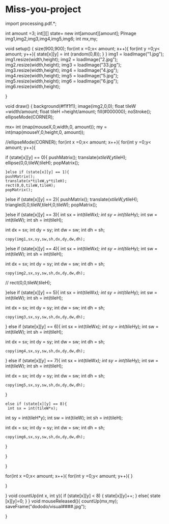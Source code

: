 # Miss-you-project
import processing.pdf.*;

int amount =3; 
int[][] state= new int[amount][amount];
PImage img1,img2,img3,img4,img5,img6;
int mx,my;

void setup() {
 size(900,900);
for(int x =0;x< amount; x++){
    for(int y =0;y< amount; y++){
    state[x][y] = int (random(0,8));
  }
  }
  img1 = loadImage("1.jpg");
  img1.resize(width,height);
  img2 = loadImage("2.jpg");
  img2.resize(width,height);
   img3 = loadImage("33.jpg");
  img3.resize(width,height);
  img4 = loadImage("4.jpg");
  img4.resize(width,height);
  img5 = loadImage("5.jpg");
  img5.resize(width,height);
  img6 = loadImage("6.jpg");
  img6.resize(width,height);
   
}

void draw() {
  background(#f1f1f1);
image(img2,0,0);
  float tileW =width/amount;
  float tileH =height/amount;
  fill(#000000);
  noStroke();
ellipseMode(CORNER);

mx= int (map(mouseX,0,width,0, amount));
my = int(map(mouseY,0,height,0, amount));




//ellipseMode(CORNER);
    for(int x =0;x< amount; x++){
    for(int y =0;y< amount; y++){
    
  
  
  if (state[x][y] == 0){
    pushMatrix();
    translate(x*tileW,y*tileH); 
     ellipse(0,0,tileW,tileH);
      popMatrix();
      
    }else if (state[x][y] == 1){
    pushMatrix();
    translate(x*tileW,y*tileH); 
    rect(0,0,tileW,tileH);
    popMatrix();
    
   }else if (state[x][y] == 2){
    pushMatrix();
    translate(x*tileW,y*tileH); 
    triangle(0,0,tileW,tileH,0,tileW);
    popMatrix();
    
  }else if (state[x][y] == 3){
   int sx = int(tileW*x);
   int sy = int(tileH*y);
   int sw = int(tileW);
   int sh = int(tileH);
    
   int dx = sx;
   int dy = sy;
   int dw = sw;
   int dh = sh;

    
    copy(img1,sx,sy,sw,sh,dx,dy,dw,dh);
    
  }else if (state[x][y] == 4){ 
    int sx = int(tileW*x);
   int sy = int(tileH*y);
   int sw = int(tileW);
   int sh = int(tileH);
    
   int dx = sx;
   int dy = sy;
   int dw = sw;
   int dh = sh;

    
    copy(img2,sx,sy,sw,sh,dx,dy,dw,dh);
   // rect(0,0,tileW,tileH);
  
}else if (state[x][y] == 5){
     int sx = int(tileW*x);
   int sy = int(tileH*y);
   int sw = int(tileW);
   int sh = int(tileH);
    
   int dx = sx;
   int dy = sy;
   int dw = sw;
   int dh = sh;

    
    copy(img3,sx,sy,sw,sh,dx,dy,dw,dh);
  }
  else if (state[x][y] == 6){
     int sx = int(tileW*x);
   int sy = int(tileH*y);
   int sw = int(tileW);
   int sh = int(tileH);
    
   int dx = sx;
   int dy = sy;
   int dw = sw;
   int dh = sh;

    
    copy(img4,sx,sy,sw,sh,dx,dy,dw,dh);
  }
   else if (state[x][y] == 7){
     int sx = int(tileW*x);
   int sy = int(tileH*y);
   int sw = int(tileW);
   int sh = int(tileH);
    
   int dx = sx;
   int dy = sy;
   int dw = sw;
   int dh = sh;

    
    copy(img5,sx,sy,sw,sh,dx,dy,dw,dh);
  } 
    
    else if (state[x][y] == 8){
     int sx = int(tileW*x);
   int sy = int(tileH*y);
   int sw = int(tileW);
   int sh = int(tileH);
    
   int dx = sx;
   int dy = sy;
   int dw = sw;
   int dh = sh;

    
    copy(img6,sx,sy,sw,sh,dx,dy,dw,dh);
  }
    
  }

  
  
  
  
  }
  
  
for(int x =0;x< amount; x++){
    for(int y =0;y< amount; y++){
    }
  
}
  
}
void countUp(int x, int y){
  if (state[x][y] < 8) {
    state[x][y]++;
  } else{
    state [x][y]=0;
}
}
void mouseReleased(){
   countUp(mx,my);
 saveFrame("dododo/visual####.jpg");

}
